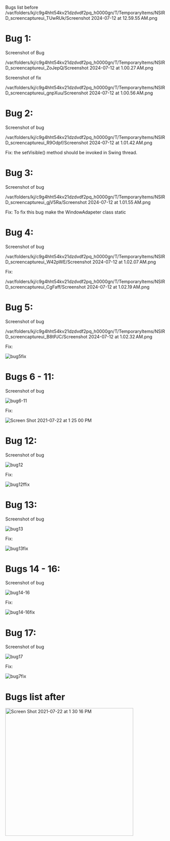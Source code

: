 Bugs list before
/var/folders/kj/c9g4hht54kv21dzdvdf2pq_h0000gn/T/TemporaryItems/NSIRD_screencaptureui_TUwRUk/Screenshot 2024-07-12 at 12.59.55 AM.png

# Bug 1:
Screenshot of Bug

/var/folders/kj/c9g4hht54kv21dzdvdf2pq_h0000gn/T/TemporaryItems/NSIRD_screencaptureui_ZoJepQ/Screenshot 2024-07-12 at 1.00.27 AM.png

Screenshot of fix

/var/folders/kj/c9g4hht54kv21dzdvdf2pq_h0000gn/T/TemporaryItems/NSIRD_screencaptureui_gnpXuu/Screenshot 2024-07-12 at 1.00.56 AM.png

# Bug 2:
Screenshot of bug

/var/folders/kj/c9g4hht54kv21dzdvdf2pq_h0000gn/T/TemporaryItems/NSIRD_screencaptureui_R9Odpf/Screenshot 2024-07-12 at 1.01.42 AM.png

Fix:
the setVisible() method should be invoked in Swing thread.

# Bug 3:
Screenshot of bug

/var/folders/kj/c9g4hht54kv21dzdvdf2pq_h0000gn/T/TemporaryItems/NSIRD_screencaptureui_gjV5Ra/Screenshot 2024-07-12 at 1.01.55 AM.png

Fix:
To fix this bug make the WindowAdapeter class static

# Bug 4:
Screenshot of bug

/var/folders/kj/c9g4hht54kv21dzdvdf2pq_h0000gn/T/TemporaryItems/NSIRD_screencaptureui_W42pWE/Screenshot 2024-07-12 at 1.02.07 AM.png

Fix:

/var/folders/kj/c9g4hht54kv21dzdvdf2pq_h0000gn/T/TemporaryItems/NSIRD_screencaptureui_CgFaff/Screenshot 2024-07-12 at 1.02.19 AM.png

# Bug 5:
Screenshot of bug

/var/folders/kj/c9g4hht54kv21dzdvdf2pq_h0000gn/T/TemporaryItems/NSIRD_screencaptureui_B8tPJC/Screenshot 2024-07-12 at 1.02.32 AM.png

Fix:

![bug5fix](https://user-images.githubusercontent.com/55165979/126680890-c676f63c-0ba6-41be-9c39-301ee78a8cfd.png)

# Bugs 6 - 11:
Screenshot of bug

![bug6-11](https://user-images.githubusercontent.com/55165979/126680914-2645e812-a5b4-43ea-b036-a9cb149d8f2b.png)

Fix:

![Screen Shot 2021-07-22 at 1 25 00 PM](https://user-images.githubusercontent.com/55165979/126682558-731a5424-9846-4d8c-a34b-085ddc77e04a.png)


# Bug 12:
Screenshot of bug

![bug12](https://user-images.githubusercontent.com/55165979/126680978-589fff3f-4d7f-4bd8-874c-45fdbf825e20.png)

Fix:

![bug12ffix](https://user-images.githubusercontent.com/55165979/126681013-c62ed195-91bf-4aac-a15d-03c9761859da.png)

# Bug 13:
Screenshot of bug

![bug13](https://user-images.githubusercontent.com/55165979/126681025-2d59678f-1241-4291-83a8-3da3f21dcd08.png)

Fix:

![bug13fix](https://user-images.githubusercontent.com/55165979/126681035-c4607c3d-a801-4abf-a4d7-5be8a4d0f2a0.png)

# Bugs 14 - 16:
Screenshot of bug

![bug14-16](https://user-images.githubusercontent.com/55165979/126681131-0633789b-4bee-4b4d-bf55-c35708b27dbe.png)

Fix:

![bug14-16fix](https://user-images.githubusercontent.com/55165979/126681133-6906e271-53ab-4c60-b1c1-e6201c828f9d.png)

# Bug 17:
Screenshot of bug

![bug17](https://user-images.githubusercontent.com/55165979/126681142-1a06d27c-007a-4f2a-a35c-f39aa69ca903.png)

Fix:

![bug7fix](https://user-images.githubusercontent.com/55165979/126681157-809c6246-be53-421c-b43d-eca2a250fa36.png)

# Bugs list after

<img width="403" alt="Screen Shot 2021-07-22 at 1 30 16 PM" src="https://user-images.githubusercontent.com/55165979/126683004-f3141ee5-19a4-46ba-b72b-5f382e54e5ef.png">

